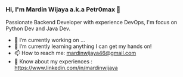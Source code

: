 ### Hi, I'm Mardin Wijaya a.k.a Petr0max 👋

Passionate Backend Developer with experience DevOps, I'm focus on Python Dev and Java Dev.

- 🔭 I’m currently working on ...
- 🌱 I’m currently learning anything I can get my hands on!
- 📫 How to reach me: mardinwijaya46@gmail.com
- :page_with_curl: Know about my experiences : https://www.linkedin.com/in/mardinwijaya
